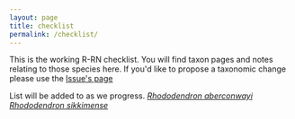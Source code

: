 ```yaml
---
layout: page
title: checklist
permalink: /checklist/
---
```

This is the working R-RN checklist.
You will find taxon pages and notes relating to those species here.
If you'd like to propose a taxonomic change please use the [Issue's page](https://github.com/RhodoResearchNetwork/RRN-Classification/issues/new/choose)

List will be added to as we progress.
[_Rhododendron aberconwayi_](/taxa/rhododendron-aberconwayi)
[_Rhododendron sikkimense_](/taxa/rhododendron-sikkimense)

